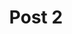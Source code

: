 ---
title: 'Post 2'
description: 'Lorem ipsum dolor sit amet consectetur adipisicing elit. Adipisci, at excepturi sed eos inventore dignissimos nobis modi maxime rem nihil aspernatur minus consequatur dolorem itaque id molestias possimus ut repudiandae!'
tags: ['HTML', 'JavaScript']
---